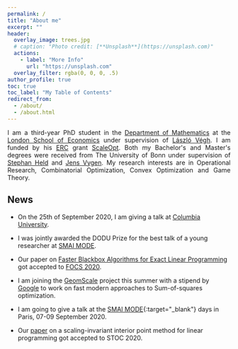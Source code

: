 ```yaml
---
permalink: /
title: "About me"
excerpt: ""
header:
  overlay_image: trees.jpg
  # caption: "Photo credit: [**Unsplash**](https://unsplash.com)"
  actions:
    - label: "More Info"
      url: "https://unsplash.com"
  overlay_filter: rgba(0, 0, 0, .5)
author_profile: true
toc: true
toc_label: "My Table of Contents"
redirect_from: 
  - /about/
  - /about.html
---
```


<div style="text-align: justify"> 

I am a third-year PhD student in the <a href="http://www.lse.ac.uk/Mathematics" target="_blank">Department of Mathematics</a> at the <a href="http://lse.ac.uk" target="_blank">London School of Economics</a> under supervision of <a href="http://personal.lse.ac.uk/veghl/)" target="_blank">L&aacute;szl&oacute;
V&eacute;gh</a>. I am funded by his <a href="https://erc.europa.eu/" target="_blank">ERC</a> grant <a href="http://personal.lse.ac.uk/veghl/scaleopt.html" target="_blank">ScaleOpt</a>. 
Both my Bachelor's and Master's degrees were received from The University of Bonn under supervision of <a href="http://www.or.uni-bonn.de/~held/Stephan_Held.html" target="_blank">Stephan Held</a> and <a href="http://www.or.uni-bonn.de/~vygen/" target="_blank">Jens Vygen</a>.
My research interests are in Operational Research, Combinatorial Optimization, Convex Optimization and Game Theory.

</div>

## News

* On the 25th of September 2020, I am giving a talk at [Columbia University](https://www.cs.columbia.edu/).

* I was jointly awarded the DODU Prize for the best talk of a young researcher at [SMAI MODE](https://smai-mode2020.inria.fr/en/). 

* Our paper on [Faster Blackbox Algorithms for Exact Linear Programming](http://personal.lse.ac.uk/natura/preprints/blackbox.html) got accepted to [FOCS 2020](https://focs2020.cs.duke.edu/).

* I am joining the [GeomScale](https://geomscale.github.io/) project this summer with a stipend by [Google](https://summerofcode.withgoogle.com/) to work on fast modern approaches to Sum-of-squares optimization.

* I am going to give a talk at the [SMAI MODE](https://smai-mode2020.inria.fr/en/){:target="_blank"} days in Paris, 07-09 September 2020.

<!-- * ~~I am attending [PCC](https://pcc2020.github.io/) and the [Scottish Combinatorics Meeting](http://www.dcs.gla.ac.uk/~kitty/scm/) in Glasgow, 27 April - 01 May 2020.~~
  
* ~~I am giving a talk at the [Edinburgh Workshop on Operational Research](https://www.icms.org.uk/EWOR.php){:target="_blank"}, 20-24 April 2020.~~

* ~~I am going to give a talk at the [SMAI MODE](https://smai-mode2020.inria.fr/en/){:target="_blank"} days in Paris, 25-27 March  2020.~~ -->

* Our [paper](http://personal.lse.ac.uk/natura/publications/scaling_invariant_lls.html) on a scaling-invariant interior point method for linear programming got accepted to STOC 2020.

<!-- ---

**IPCO 2020 will take place at LSE**

[<img src="http://www.lse.ac.uk/ipco-2020/assets/images/IPCO-Poster-Final.jpg" style="width: 500px;">](http://www.lse.ac.uk/IPCO-2020)
 -->

